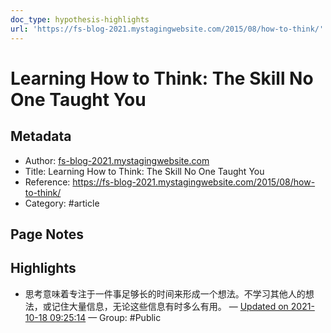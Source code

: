 ```yaml
---
doc_type: hypothesis-highlights
url: 'https://fs-blog-2021.mystagingwebsite.com/2015/08/how-to-think/'
---
```


# Learning How to Think: The Skill No One Taught You

## Metadata
- Author: [fs-blog-2021.mystagingwebsite.com]()
- Title: Learning How to Think: The Skill No One Taught You
- Reference: https://fs-blog-2021.mystagingwebsite.com/2015/08/how-to-think/
- Category: #article

## Page Notes
## Highlights
- 思考意味着专注于一件事足够长的时间来形成一个想法。不学习其他人的想法，或记住大量信息，无论这些信息有时多么有用。 — [Updated on 2021-10-18 09:25:14](https://hyp.is/PpwcmC-yEeyeYFv2doevmw/fs-blog-2021.mystagingwebsite.com/2015/08/how-to-think/) — Group: #Public



